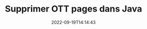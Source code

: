 ---
############################# Static ############################
layout: "auto-gen-merger"
date: 2022-09-19T14:14:43
draft: false
otherformats: pps ppsx ppt pptx rtf tex vdx vsdm vsdx vssm vssx vstm vstx vsx vtx xlam

############################# Head ############################
head_title: "Supprimer OTT pages dans Java"
head_description: "Supprimez ou supprimez une seule page ou une collection de pages d'un fichier OTT dans Java en inversant l'ordre des pages à l'aide de l'API de fusion de documents."

############################# Header ############################
title: "Supprimer OTT pages dans Java"
description: "Supprimez les pages OTT avec quelques lignes de code Java."
bg_image: "https://cms.admin.containerize.com/templates/aspose/App_Themes/V3/images/bg/header1.png"
bg_overlay: false
button:
    enable: true
    icon: "fas fa-arrow-down"
    label: "Télécharger la version d'essai gratuite"
    link: "https://downloads.groupdocs.com/merger/java"

############################# SubMenu ############################
submenu:
    enable: true

    left:
        img_alt: "GroupDocs.Merger for Java"
        image: "https://cms.admin.containerize.com/templates/groupdocs/images/product-logos/90x90-noborder/groupdocs-merger-java.png"
        product: "GroupDocs.Merger"
        platform: "Java"

    middle:
        button:

            # button loop
            - link: "https://apireference.groupdocs.com/merger/java"
              text: "Référence API"

            # button loop
            - link: "https://github.com/groupdocs-merger"
              text: "Exemples de codes"

            # button loop
            - link: "https://products.groupdocs.app/merger/family"
              text: "Démos en direct"

            # button loop
            - link: "https://purchase.groupdocs.com/pricing/merger/java"
              text: "Tarification"

    right:
        link_download: "https://downloads.groupdocs.com/merger"
        link_learn: "https://docs.groupdocs.com/merger/java"
        link_buy: "https://purchase.groupdocs.com"

############################# About ############################
about:
    enable: true
    title: "À propos de l'API GroupDocs.Merger for Java"
    content: |
        [GroupDocs.Merger for Java](/fr/merger/java/) offre une solution simple pour fusionner et diviser en toute sécurité un large éventail de formats de documents, y compris PDF, Microsoft Office (Word, Excel, PowerPoint , OneNote), OpenDocument, HTML, images et bien d'autres dans les applications Java. En ajoutant seulement quelques lignes de code, effectuez plusieurs opérations sur le document telles que déplacer, supprimer, faire pivoter, échanger, extraire ou modifier l'orientation des pages dans les documents. L'API de fusion de documents prend également en charge la prévisualisation des pages de document sous forme d'image pour analyser la structure, la mise en forme et le contenu du document sur la page.
        
        L'API GroupDocs.Merger est un bon choix pour les solutions d'entreprise qui nécessitent des fonctionnalités de suppression de page de fichier. Ces API sont bien prises en charge sur tous les principaux systèmes d'exploitation et plates-formes, y compris J2SE 7.0 (1.7), J2SE 8.0 (1.8), Java 10.

############################# Steps ############################
steps:
    enable: true
    title_left: "Supprimer OTT pages de fichiers dans Java"
    content_left: |
        [GroupDocs.Merger for Java](/fr/merger/java/) permet aux développeurs de Java de supprimer facilement une ou plusieurs pages particulières dans un OTT fichier en mettant en œuvre quelques étapes faciles.
        
        * Initialisez **RemoveOptions** avec les numéros de page à supprimer.
        * Créez une nouvelle instance de **Merger** et transmettez le chemin du document source en tant que paramètre du constructeur.
        * Appelez **removePages** et transmettez l'objet **RemoveOptions**.
        * Appelez **save** et spécifiez le chemin du fichier pour enregistrer le document résultant.

    title_right: "Configuration requise"
    content_right: |
        Les API GroupDocs.Merger for Java sont prises en charge sur toutes les principales plates-formes et systèmes d'exploitation. Avant d'exécuter le code ci-dessous, assurez-vous que les prérequis suivants sont installés sur votre système.

        * Systèmes d'exploitation : Microsoft Windows, Linux, MacOS
        * Environnements de développement : NetBeans, IntelliJ IDEA, Eclipse
        * Cadres: J2SE 7.0 (1.7), J2SE 8.0 (1.8), Java 10
        * Téléchargez la dernière version de GroupDocs.Merger for Java depuis [Maven](https://repository.groupdocs.com/webapp/#/artifacts/browse/tree/General/repo/com/groupdocs/groupdocs-merger)
         
    code: |
     {{% merger/additional-styles %}}
     {{< merger/code-merger title="Comment supprimer des pages de fichiers OTT à l'aide de l'exemple de code Java">}}

        ```java    
        // Supprimer OTT pages de fichiers à l'aide de l'API GroupDocs.Merger
        // Initialiser la classe RemoveOptions avec les numéros de page sélectionnés
        RemoveOptions removeOptions = new RemoveOptions(new int[] { 3, 6 });

        // Instancier la fusion avec le document d'entrée OTT
        Merger merger = new Merger("input.ott");

        // Appelez la méthode removePages et transmettez-lui l'objet RemoveOptions
        merger.removePages(removeOptions);
    
        // Appelez la méthode de sauvegarde et transmettez le chemin de fichier souhaité pour enregistrer le document de sortie
        merger.save("output.ott");
        ```
     {{< /merger/code-merger >}}

############################# Demos ############################
demos:
    enable: true
    title: "Démos en direct - Supprimer OTT pages en ligne"
    content: |
       Supprimez OTT pages de fichiers dès maintenant en visitant le site Web [GroupDocs.Merger Live Demos](https://products.groupdocs.app/splitter/remove-pages/ott).
       La démo en direct présente les avantages suivants.
        
############################# About Formats ############################
about_formats:
    enable: true

############################# More Formats ############################
more_formats:
    enable: true
    title: "Supprimer des pages d'autres formats de document"
    content: |
        Java documente l'API de fusion et de division pour les formats de fichiers et les images. Supprimez certains des formats de fichiers populaires comme indiqué ci-dessous.

############################# Back to top ###############################
back_to_top:
    enable: true
---